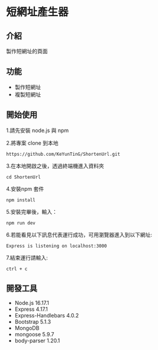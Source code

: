 # 短網址產生器


## 介紹
製作短網址的頁面

## 功能
- 製作短網址
- 複製短網址

## 開始使用
1.請先安裝 node.js 與 npm

2.將專案 clone 到本地
```
https://github.com/KeYunTinG/ShortenUrl.git
```

3.在本地開啟之後，透過終端機進入資料夾
```
cd ShortenUrl
```

4.安裝npm 套件

```
npm install 
```

5.安裝完畢後，輸入：

```
npm run dev
```

6.若能看見以下訊息代表運行成功，可用瀏覽器進入到以下網址:

```
Express is listening on localhost:3000
```

7.結束運行請輸入:

```
ctrl + c
```

## 開發工具
- Node.js 16.17.1
- Express 4.17.1
- Express-Handlebars 4.0.2
- Bootstrap 5.1.3
- MongoDB
- mongoose 5.9.7
- body-parser 1.20.1